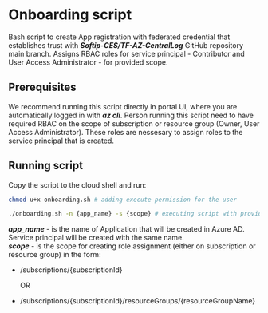 # Onboarding script

Bash script to create App registration with federated credential that establishes trust with ***Softip-CES/TF-AZ-CentralLog*** GitHub repository main branch. Assigns RBAC roles for service principal - Contributor and User Access Administrator - for provided scope. 


## Prerequisites

We recommend running this script directly in portal UI, where you are automatically logged in with ***az cli***. Person running this script need to have required RBAC on the scope of subscription or resource group (Owner, User Access Administrator). These roles are nessesary to assign roles to the service principal that is created.

## Running script
Copy the script to the cloud shell and run: 

```bash
chmod u+x onboarding.sh # adding execute permission for the user
```
```bash
./onboarding.sh -n {app_name} -s {scope} # executing script with provided values
```
***app_name*** - is the name of Application that will be created in Azure AD. Service principal will be created with the same name. \
***scope*** -  is the scope for creating role assignment (either on subscription or resource group) in the form:

- /subscriptions/{subscriptionId} 
  
  OR

- /subscriptions/{subscriptionId}/resourceGroups/{resourceGroupName} 


